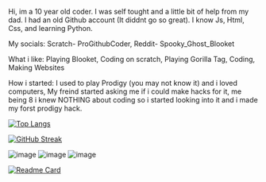 Hi, im a 10 year old coder. 
I was self tought and a little bit of help from my dad.
I had an old Github account (It diddnt go so great).
I know Js, Html, Css, and learning Python.

My socials:
Scratch- ProGithubCoder,
Reddit- Spooky_Ghost_Blooket

What i like:
Playing Blooket,
Coding on scratch,
Playing Gorilla Tag,
Coding,
Making Websites

How i started:
I used to play Prodigy (you may not know it) and i loved computers, My freind started asking me if i could make hacks for it, me being 8 i knew NOTHING about coding so i
started looking into it and i made my forst prodigy hack.












[![Top Langs](https://github-readme-stats.vercel.app/api/top-langs/?username=UsefullCoder)](https://github.com/anuraghazra/github-readme-stats)























[![GitHub Streak](https://streak-stats.demolab.com/?user=UsefullCoder)](https://git.io/streak-stats)



![image](https://user-images.githubusercontent.com/125095252/218858083-878a5748-99bc-4e8e-a834-1cabfee6dc83.png)
![image](https://user-images.githubusercontent.com/125095252/218858311-da3aaccc-3d52-4641-a318-4e0bea971206.png)
![image](https://user-images.githubusercontent.com/125095252/218858499-e0b4be5f-c40b-4b47-ac07-d556bcbb3147.png)
























[![Readme Card](https://github-readme-stats.vercel.app/api/pin/?username=UsefullCoder&repo=CookieClicker)](https://github.com/anuraghazra/github-readme-stats)


